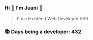 ### Hi 👋 I&#39;m Juani 🦁

> I&#39;m a Frontend Web Developer SSR

### 📚 Days being a developer: 432
